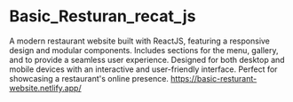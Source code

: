 # Basic_Resturan_recat_js
A modern restaurant website built with ReactJS, featuring a responsive design and modular components. Includes sections for the menu, gallery, and  to provide a seamless user experience. Designed for both desktop and mobile devices with an interactive and user-friendly interface. Perfect for showcasing a restaurant's online presence.
https://basic-resturant-website.netlify.app/
